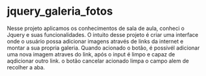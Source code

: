 # jquery_galeria_fotos
Nesse projeto aplicamos os conhecimentos de sala de aula, conheci o Jquery e suas funcionalidades.
O intuito desse projeto é criar uma interface onde o usuário possa adicionar imagens através de links da internet e montar a sua propria galeria.
Quando acionado o botão, é possivél adicionar uma nova imagem atraves do link, após o input é limpo e capaz de aqdicionar outro link. o botão cancelar acionado limpa o campo alem de recolher a aba.

